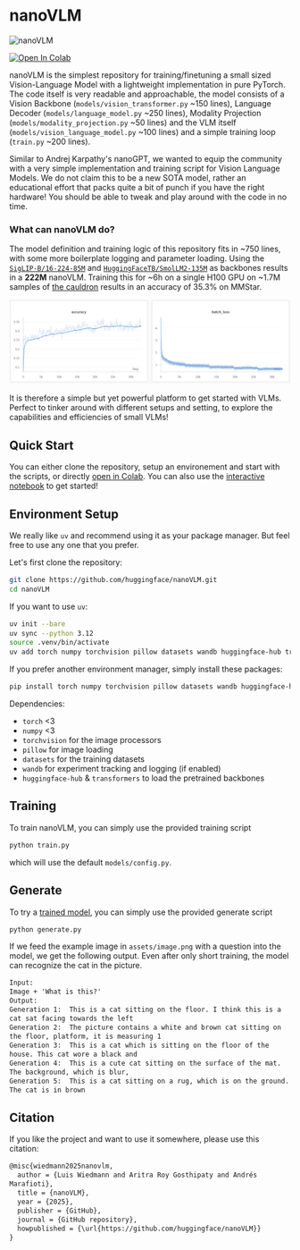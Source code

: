 # nanoVLM

![nanoVLM](assets/nanoVLM.png)

<a target="_blank" href="https://colab.research.google.com/github/huggingface/nanoVLM/blob/main/nanoVLM.ipynb">
  <img src="https://colab.research.google.com/assets/colab-badge.svg" alt="Open In Colab"/>
</a>  

nanoVLM is the simplest repository for training/finetuning a small sized Vision-Language Model with a lightweight implementation in pure PyTorch. The code itself is very readable and approachable, the model consists of a Vision Backbone (`models/vision_transformer.py` ~150 lines), Language Decoder (`models/language_model.py` ~250 lines), Modality Projection (`models/modality_projection.py` ~50 lines) and the VLM itself (`models/vision_language_model.py` ~100 lines) and a simple training loop (`train.py` ~200 lines).

Similar to Andrej Karpathy's nanoGPT, we wanted to equip the community with a very simple implementation and training script for Vision Language Models. We do not claim this to be a new SOTA model, rather an educational effort that packs quite a bit of punch if you have the right hardware! You should be able to tweak and play around with the code in no time.


### What can nanoVLM do?
The model definition and training logic of this repository fits in ~750 lines, with some more boilerplate logging and parameter loading. 
Using the [`SigLIP-B/16-224-85M`](https://huggingface.co/google/siglip-base-patch16-224) and [`HuggingFaceTB/SmolLM2-135M`](https://huggingface.co/HuggingFaceTB/SmolLM2-135M) as backbones results in a **222M** nanoVLM. Training this for ~6h on a single H100 GPU on ~1.7M samples of [the cauldron](https://huggingface.co/datasets/HuggingFaceM4/the_cauldron) results in an accuracy of 35.3% on MMStar.

![loss](assets/nanoVLM-222M-loss.png)

It is therefore a simple but yet powerful platform to get started with VLMs. Perfect to tinker around with different setups and setting, to explore the capabilities and efficiencies of small VLMs!

## Quick Start
You can either clone the repository, setup an environement and start with the scripts, or directly [open in Colab](https://colab.research.google.com/github/huggingface/nanoVLM/blob/main/nanoVLM.ipynb). You can also use the [interactive notebook](./nanoVLM.ipynb) to get started!

## Environment Setup
We really like `uv` and recommend using it as your package manager. But feel free to use any one that you prefer.

Let's first clone the repository:
```bash
git clone https://github.com/huggingface/nanoVLM.git
cd nanoVLM
```

If you want to use `uv`:
```bash
uv init --bare
uv sync --python 3.12
source .venv/bin/activate
uv add torch numpy torchvision pillow datasets wandb huggingface-hub transformers
```

If you prefer another environment manager, simply install these packages:  
```bash
pip install torch numpy torchvision pillow datasets wandb huggingface-hub transformers
```
Dependencies: 
- `torch` <3
- `numpy` <3
- `torchvision` for the image processors
- `pillow` for image loading
- `datasets` for the training datasets
- `wandb` for experiment tracking and logging (if enabled)
- `huggingface-hub` & `transformers` to load the pretrained backbones

## Training

To train nanoVLM, you can simply use the provided training script
```bash
python train.py
```
which will use the default `models/config.py`.

## Generate

To try a [trained model](https://huggingface.co/lusxvr/nanoVLM-222M), you can simply use the provided generate script
```bash
python generate.py
```

If we feed the example image in `assets/image.png` with a question into the model, we get the following output. Even after only short training, the model can recognize the cat in the picture. 
```
Input: 
Image + 'What is this?'
Output:
Generation 1:  This is a cat sitting on the floor. I think this is a cat sat facing towards the left
Generation 2:  The picture contains a white and brown cat sitting on the floor, platform, it is measuring 1
Generation 3:  This is a cat which is sitting on the floor of the house. This cat wore a black and
Generation 4:  This is a cute cat sitting on the surface of the mat. The background, which is blur,
Generation 5:  This is a cat sitting on a rug, which is on the ground. The cat is in brown
```

## Citation
If you like the project and want to use it somewhere, please use this citation:
```
@misc{wiedmann2025nanovlm,
  author = {Luis Wiedmann and Aritra Roy Gosthipaty and Andrés Marafioti},
  title = {nanoVLM},
  year = {2025},
  publisher = {GitHub},
  journal = {GitHub repository},
  howpublished = {\url{https://github.com/huggingface/nanoVLM}}
}
```
